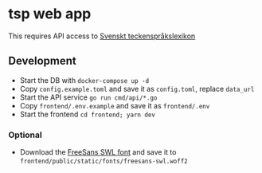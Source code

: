 # tsp web app

This requires API access to [Svenskt teckenspråkslexikon](https://teckensprakslexikon.su.se)

## Development

* Start the DB with `docker-compose up -d`
* Copy `config.example.toml` and save it as `config.toml`, replace `data_url`
* Start the API service `go run cmd/api/*.go`
* Copy `frontend/.env.example` and save it as `frontend/.env`
* Start the frontend `cd frontend; yarn dev`

### Optional

* Download the [FreeSans SWL font](https://zrajm.github.io/teckentranskription/freesans-swl.woff2) and save it to `frontend/public/static/fonts/freesans-swl.woff2`